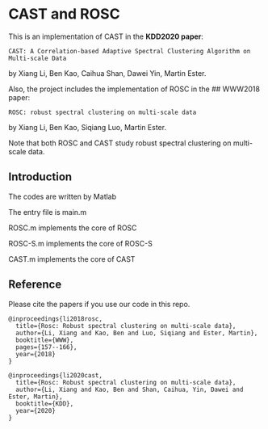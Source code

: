 # CAST and ROSC
This is an implementation of CAST in the <b>KDD2020 paper</b>:

`CAST: A Correlation-based Adaptive Spectral Clustering Algorithm on Multi-scale Data`

by Xiang Li, Ben Kao, Caihua Shan, Dawei Yin, Martin Ester.

Also, the project includes the implementation of ROSC in the ## WWW2018 paper:

`ROSC: robust spectral clustering on multi-scale data`

by Xiang Li, Ben Kao, Siqiang Luo, Martin Ester.

Note that both ROSC and CAST study robust spectral clustering on multi-scale data.

## Introduction

The codes are written by Matlab

The entry file is main.m

ROSC.m implements the core of ROSC

ROSC-S.m implements the core of ROSC-S

CAST.m implements the core of CAST

## Reference

Please cite the papers if you use our code in this repo.

```
@inproceedings{li2018rosc,
  title={Rosc: Robust spectral clustering on multi-scale data},
  author={Li, Xiang and Kao, Ben and Luo, Siqiang and Ester, Martin},
  booktitle={WWW},
  pages={157--166},
  year={2018}
}

@inproceedings{li2020cast,
  title={Rosc: Robust spectral clustering on multi-scale data},
  author={Li, Xiang and Kao, Ben and Shan, Caihua, Yin, Dawei and Ester, Martin},
  booktitle={KDD},
  year={2020}
}
```


